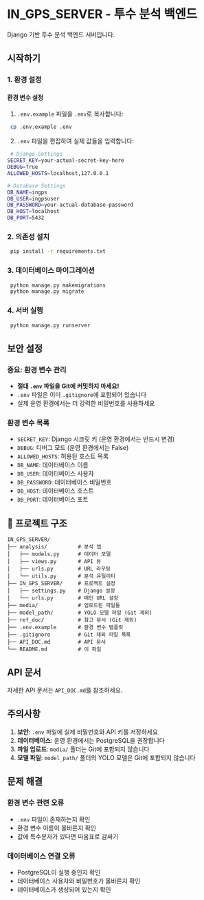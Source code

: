 # IN_GPS_SERVER - 투수 분석 백엔드

Django 기반 투수 분석 백엔드 서버입니다.

## 시작하기

### 1. 환경 설정

#### 환경 변수 설정
1. `.env.example` 파일을 `.env`로 복사합니다:
```bash
 cp .env.example .env
```

2. `.env` 파일을 편집하여 실제 값들을 입력합니다:
```bash
 # Django Settings
SECRET_KEY=your-actual-secret-key-here
DEBUG=True
ALLOWED_HOSTS=localhost,127.0.0.1

# Database Settings
DB_NAME=ingps
DB_USER=ingpsuser
DB_PASSWORD=your-actual-database-password
DB_HOST=localhost
DB_PORT=5432
```

### 2. 의존성 설치
```bash
 pip install -r requirements.txt
```

### 3. 데이터베이스 마이그레이션
```bash
 python manage.py makemigrations
 python manage.py migrate
```

### 4. 서버 실행
```bash
 python manage.py runserver
```

## 보안 설정

### 중요: 환경 변수 관리
- **절대 `.env` 파일을 Git에 커밋하지 마세요!**
- `.env` 파일은 이미 `.gitignore`에 포함되어 있습니다
- 실제 운영 환경에서는 더 강력한 비밀번호를 사용하세요

### 환경 변수 목록
- `SECRET_KEY`: Django 시크릿 키 (운영 환경에서는 반드시 변경)
- `DEBUG`: 디버그 모드 (운영 환경에서는 False)
- `ALLOWED_HOSTS`: 허용된 호스트 목록
- `DB_NAME`: 데이터베이스 이름
- `DB_USER`: 데이터베이스 사용자
- `DB_PASSWORD`: 데이터베이스 비밀번호
- `DB_HOST`: 데이터베이스 호스트
- `DB_PORT`: 데이터베이스 포트

## 📁 프로젝트 구조

```
IN_GPS_SERVER/
├── analysis/          # 분석 앱
│   ├── models.py      # 데이터 모델
│   ├── views.py       # API 뷰
│   ├── urls.py        # URL 라우팅
│   └── utils.py       # 분석 유틸리티
├── IN_GPS_SERVER/     # 프로젝트 설정
│   ├── settings.py    # Django 설정
│   └── urls.py        # 메인 URL 설정
├── media/             # 업로드된 파일들
├── model_path/        # YOLO 모델 파일 (Git 제외)
├── ref_doc/           # 참고 문서 (Git 제외)
├── .env.example       # 환경 변수 템플릿
├── .gitignore         # Git 제외 파일 목록
├── API_DOC.md         # API 문서
└── README.md          # 이 파일
```

## API 문서

자세한 API 문서는 `API_DOC.md`를 참조하세요.

## 주의사항

1. **보안**: `.env` 파일에 실제 비밀번호와 API 키를 저장하세요
2. **데이터베이스**: 운영 환경에서는 PostgreSQL을 권장합니다
3. **파일 업로드**: `media/` 폴더는 Git에 포함되지 않습니다
4. **모델 파일**: `model_path/` 폴더의 YOLO 모델은 Git에 포함되지 않습니다

## 문제 해결

### 환경 변수 관련 오류
- `.env` 파일이 존재하는지 확인
- 환경 변수 이름이 올바른지 확인
- 값에 특수문자가 있다면 따옴표로 감싸기

### 데이터베이스 연결 오류
- PostgreSQL이 실행 중인지 확인
- 데이터베이스 사용자와 비밀번호가 올바른지 확인
- 데이터베이스가 생성되어 있는지 확인
